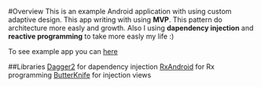 #Overview
This is an example Android application with using custom adaptive design. This app writing with using **MVP**. This pattern do architecture more easly and growth. Also I using **dapendency injection** and **reactive programming** to take more easly my life :)

To see example app you can [here]

##Libraries
[Dagger2] for dapendency injection
[RxAndroid] for Rx programming
[ButterKnife] for injection views




[here]:<https://github.com/bogdankolomiets/BESTia>
[Dagger2]:<http://google.github.io/dagger/>
[RxAndroid]:<https://github.com/ReactiveX/RxAndroid>
[ButterKnife]:<http://jakewharton.github.io/butterknife/>

